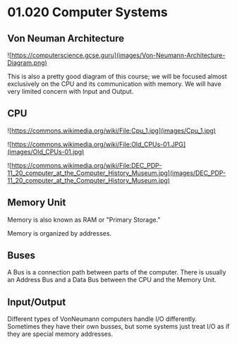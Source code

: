 # 01.020 Computer Systems

## Von Neuman Architecture

![https://computerscience.gcse.guru](images/Von-Neumann-Architecture-Diagram.png)

This is also a pretty good diagram of this course; we will be focused almost exclusively on the CPU and its communication with memory.  We will have very limited concern with Input and Output.

## CPU

![https://commons.wikimedia.org/wiki/File:Cpu_1.jpg](images/Cpu_1.jpg)

![https://commons.wikimedia.org/wiki/File:Old_CPUs-01.JPG](images/Old_CPUs-01.jpg)

![https://commons.wikimedia.org/wiki/File:DEC_PDP-11_20_computer_at_the_Computer_History_Museum.jpg](images/DEC_PDP-11_20_computer_at_the_Computer_History_Museum.jpg)

## Memory Unit

Memory is also known as RAM or "Primary Storage."  

Memory is organized by addresses.

## Buses

A Bus is a connection path between parts of the computer.  There is usually an Address Bus and a Data Bus between the CPU and the Memory Unit.

## Input/Output

Different types of VonNeumann computers handle I/O differently.  Sometimes they have their own busses, but some systems just treat I/O as if they are special memory addresses.